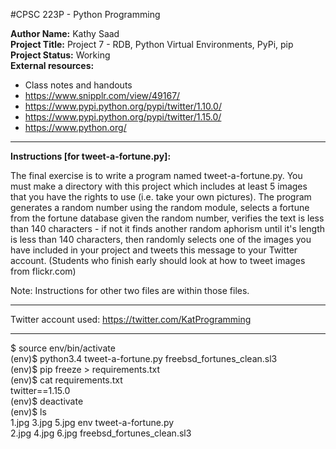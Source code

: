 #CPSC 223P - Python Programming

__Author Name:__ Kathy Saad<br>
__Project Title:__ Project 7 - RDB, Python Virtual Environments, PyPi, pip<br>
__Project Status:__ Working<br>
__External resources:__<br>
- Class notes and handouts<br>
- https://www.snipplr.com/view/49167/<br>
- https://www.pypi.python.org/pypi/twitter/1.10.0/<br>
- https://www.pypi.python.org/pypi/twitter/1.15.0/<br>
- https://www.python.org/

*******************************************************************************************************************************************

__Instructions [for tweet-a-fortune.py]:__

The final exercise is to write a program named tweet-a-fortune.py. You must make a directory with this project which includes at least 5 images that you have the rights to use (i.e. take your own pictures). The program generates a random number using the random module, selects a fortune from the fortune database given the random number, verifies the text is less than 140 characters - if not it finds another random aphorism until it's length is less than 140 characters, then randomly selects one of the images you have included in your project and tweets this message to your Twitter account. (Students who finish early should look at how to tweet images from flickr.com)

Note: Instructions for other two files are within those files.

*******************************************************************************************************************************************

Twitter account used: https://twitter.com/KatProgramming

*******************************************************************************************************************************************

$ source env/bin/activate<br>
(env)$ python3.4 tweet-a-fortune.py freebsd_fortunes_clean.sl3<br>
(env)$ pip freeze > requirements.txt<br>
(env)$ cat requirements.txt<br>
twitter==1.15.0<br>
(env)$ deactivate<br>
(env)$ ls<br>
1.jpg  3.jpg  5.jpg  env  tweet-a-fortune.py<br>
2.jpg  4.jpg  6.jpg  freebsd_fortunes_clean.sl3<br>
